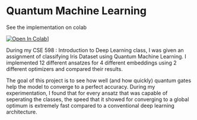 # Quantum Machine Learning

See the implementation on colab

[![Open In Colab](https://colab.research.google.com/assets/colab-badge.svg)](https://colab.research.google.com/github/weiji14/deepbedmap/)]

During my CSE 598 : Introduction to Deep Learning class, I was given an assignment of classifying Iris Dataset using Quantum Machine Learning. I implemented 12 different ansatzes for 4 different embeddings using 2 different optimizers and compared their results.

The goal of this project is to see how well (and how quickly) quantum gates help the model to converge to a perfect accuracy. During my experimentation, I found that for every ansatz that was capable of seperating the classes, the speed that it showed for converging to a global optimum is extremely fast compared to a conventional deep learning architecture.
